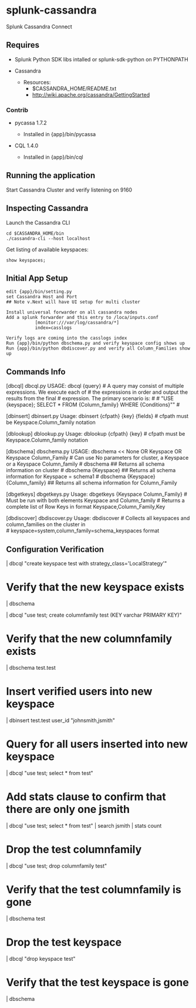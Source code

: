 splunk-cassandra
================

Splunk Cassandra Connect

## Requires

* Splunk Python SDK libs intalled or splunk-sdk-python on PYTHONPATH

* Cassandra
    - Resources:
        - $CASSANDRA_HOME/README.txt
        - http://wiki.apache.org/cassandra/GettingStarted

### Contrib

* pycassa 1.7.2 
    - Installed in {app}/bin/pycassa

* CQL 1.4.0 
    - Installed in {app}/bin/cql

## Running the application

Start Cassandra Cluster and verify listening on 9160

## Inspecting Cassandra

Launch the Cassandra CLI

    cd $CASSANDRA_HOME/bin
    ./cassandra-cli --host localhost

Get listing of available keyspaces:

    show keyspaces;

## Initial App Setup

    edit {app}/bin/setting.py
    set Cassandra Host and Port
    ## Note v.Next will have UI setup for multi cluster
    
    Install universal forwarder on all cassandra nodes 
    Add a splunk forwarder and this entry to /loca/inputs.conf
               [monitor:///var/log/cassandra/*] 
               index=casslogs

    Verify logs are coming into the casslogs index
    Run {app}/bin/python dbschema.py and verify keyspace config shows up
    Run {app}/bin/python dbdiscover.py and verify all Column_Families show up

## Commands Info

[dbcql]
dbcql.py
USAGE: dbcql {query}
    # A query may consist of multiple expressions. We execute each of
    # the expressions in order and output the results from the final
    # expression. The primary scenario is:
    #
    #     "USE {keyspace}; SELECT * FROM {Column_family} WHERE {Conditions}""
    #

[dbinsert]
dbinsert.py
Usage: dbinsert {cfpath} {key} {fields}
    # cfpath must be Keyspace.Column_family notation

[dblookup]
dblookup.py
Usage: dblookup {cfpath} {key}
    # cfpath must be Keyspace.Column_family notation

[dbschema]
dbschema.py
USAGE: dbschema << None OR Keyspace OR Keyspace Column_Family
     # Can use No parameters for cluster, a Keyspace or a Keyspace Column_family
     # dbschema     ## Returns all schema information on cluster
     # dbschema {Keyspace}    ## Returns all schema information for Keyspace = schema1
     # dbschema {Keyspace} {Column_family}    ## Returns all schema information for Column_Family 

[dbgetkeys]
dbgetkeys.py
Usage: dbgetkeys {Keyspace Column_Family}
     # Must be run with both elements Keyspace and Column_family
     # Returns a complete list of Row Keys in format Keyspace,Column_Family,Key

[dbdiscover]
dbdiscover.py
Usage: dbdiscover
     # Collects all keyspaces and column_families on the cluster in   
     # keyspace=system,column_family=schema_keyspaces format


## Configuration Verification 

| dbcql "create keyspace test with strategy_class='LocalStrategy'"

# Verify that the new keyspace exists
| dbschema

| dbcql "use test; create columnfamily test (KEY varchar PRIMARY KEY)"

# Verify that the new columnfamily exists
| dbschema test.test

# Insert verified users into new keyspace
| dbinsert test.test user_id "johnsmith,jsmith"

# Query for all users inserted into new keyspace
| dbcql "use test; select * from test"

# Add stats clause to confirm that there are only one jsmith
| dbcql "use test; select * from test" | search jsmith | stats count

# Drop the test columnfamily
| dbcql "use test; drop columnfamily test"

# Verify that the test columnfamily is gone
| dbschema test

# Drop the test keyspace
| dbcql "drop keyspace test"

# Verify that the test keyspace is gone
| dbschema



